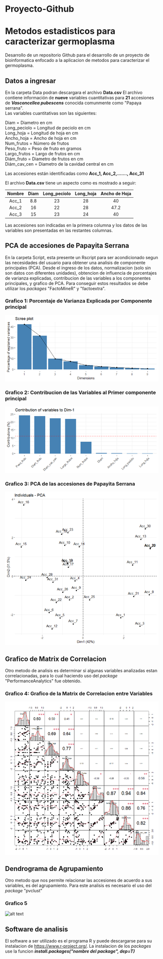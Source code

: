 # Proyecto-Github
# Metodos estadisticos para caracterizar germoplasma  
Desarrollo de un repositorio Github para el desarrollo de un proyecto de bioinformatica enfocado a la aplicacion de metodos para caracterizar el germoplasma.

## Datos a ingresar
En la carpeta Data podran descargara el archivo **Data.csv**
El archivo contiene información de **nueve** variables cuantitativas para **21** accesiones de **_Vasconcellea pubescens_** conocida comunmente como "Papaya serrana".\
Las variables cuantitativas son las siguientes: 

Diam = Diametro en cm\
Long_peciolo = Longitud de peciolo en cm\
Long_hoja = Longitud de hoja en cm\
Ancho_hoja = Ancho de hoja en cm\
Num_frutos = Número de frutos\
Peso_fruto = Peso de fruto en gramos\
Largo_frutos = Largo de frutos en cm\
Diám_fruto = Diametro de frutos en cm\
Diám_cav_cen = Diametro de la cavidad central en cm

Las accesiones están identificadas como **Acc_1, Acc_2,......., Acc_31**

El archivo **Data.csv** tiene un aspecto como es mostrado a seguir:

| **Nombre** | **Diam** | **Long_peciolo** | **Long_hoja** | **Ancho de Hoja** |
|:----------:|:-------------:|:----------------:|:-------------:|:-----------------:|
| Acc_1      |      8.8      |        23        |       28      |         40        |
| Acc_2      |       16      |        22        |       28      |        47.2       |
| Acc_3      |       15      |        23        |       24      |         40        |

Las accesiones son indicadas en la primera columna y los datos de las variables son presentadas en las restantes columnas.

## PCA de accesiones de Papayita Serrana
En la carpeta Script, esta presente un Rscript para ser acondicionado segun las necesidades del usuario para obtener una analisis de componente principales (PCA). Desde el ingreso de los datos, normalizacion (solo sin son datos con diferentes unidades), obtencion de influencia de porcentajes de varianza explicadas, contribucion de las variables a los componentes principales, y grafico de PCA. Para conseguir estos resultados se debe utilizar los _packages_ "FactoMineR" y "factoextra".

### Grafico 1: Porcentaje de Varianza Explicada por Componente principal

![alt text](https://github.com/julio-chavez1317/Proyecto-Github/blob/f1c2eb612d61a8d80cb57e9eea86efba201def88/Resultados/Fig1.png)

### Grafico 2: Contribucion de las Variables al Primer componente principal

![alt text](https://github.com/julio-chavez1317/Proyecto-Github/blob/c60aa0b0462bbe5ed55d638dd5c68470c0cd1d3f/Resultados/Fig2.png)

### Grafico 3: PCA de las accesiones de Papayita Serrana

![alt text](https://github.com/julio-chavez1317/Proyecto-Github/blob/b9d333828bf1962fb13507c8ad7b046da02e39ea/Resultados/Fig3.png)

## Grafico de Matrix de Correlacion
Otro metodo de analisis es determinar si algunas variables analizadas estan correlacionadas, para lo cual haciendo uso del _package_ "PerformanceAnalytics" fue obtenido.

### Grafico 4: Grafico de la Matrix de Correlacion entre Variables

![alt text](https://github.com/julio-chavez1317/Proyecto-Github/blob/39d73c5b8bc521963f112db432d3b0c354c212cf/Resultados/Fig4.png)

## Dendrograma de Agrupamiento
Otro metodo que nos permite relacionar las accesiones de acuerdo a sus variables, es del agrupamiento. Para este analisis es necesario el uso del _package_ "pvclust"

### Grafico 5

![alt text](https://github.com/julio-chavez1317/Proyecto-Github/main/Resultados/Fig5.png "Porcentaje de la Varianza Explicada")

## Software de analisis
El software a ser utilizado es el programa R y puede descargarse para su instalacion de <https://www.r-project.org/>. La instalacion de los _packages_ use la funcion **_install.packages("nombre del package", dep=T)_**





